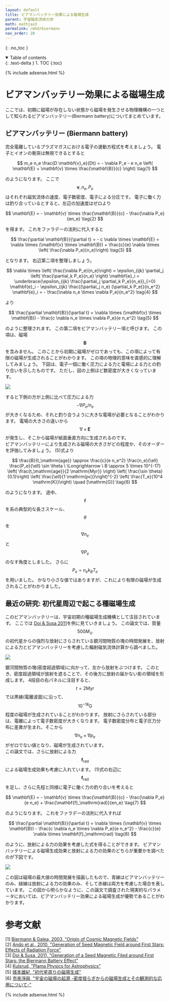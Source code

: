 ```yaml
---
layout: default
title: ビアマンバッテリー効果による磁場生成
parent: 宇宙磁気流体力学
math: mathjax3
permalink: /mhd/biermann
nav_order: 20
---
```


{: .no_toc }

<details open markdown="block">
  <summary>
    Table of contents
  </summary>
  {: .text-delta }
1. TOC
{:toc}
</details>

{% include adsense.html %} 

# ビアマンバッテリー効果による磁場生成

ここでは、初期に磁場が存在しない状態から磁場を発生させる物理機構の一つとして知られるビアマンバッテリー(Biermann battery)についてまとめています。

## ビアマンバッテリー (Biermann battery)

完全電離しているプラズマガスにおける電子の運動方程式を考えましょう。
電子とイオンの衝突は無視できるとすると

$$
m_e n_e \frac{D \mathbf{v}_e}{Dt} 
= - \nabla P_e - e n_e \left( \mathbf{E} + \mathbf{v} \times \frac{\mathbf{B}}{c} \right) \tag{1}
$$

のようになります。
ここで$$\mathbf{v}, n_e, P_e$$はそれぞれ磁気流体の速度、電子数密度、電子による分圧です。
電子に働く力は釣り合っているとすると、左辺の加速度はゼロより

$$
\mathbf{E} 
= - \mathbf{v} \times \frac{\mathbf{B}}{c} - \frac{\nabla P_e}{en_e} \tag{2}
$$

を得ます。
これをファラデーの法則に代入すると

$$
\frac{\partial \mathbf{B}}{\partial t} 
= - c \nabla \times \mathbf{E} 
= \nabla \times (\mathbf{v} \times \mathbf{B}) + \frac{c}{e} \nabla \times \left( \frac{\nabla P_e}{n_e}\right) \tag{3}
$$

となります。
右辺第二項を整理しましょう。

$$
\nabla \times \left( \frac{\nabla P_e}{n_e}\right) 
= \epsilon_{ijk} \partial_j \left( \frac{\partial_k P_e}{n_e} \right) \mathbf{e}_i 
= \underbrace{\epsilon_{ijk} \frac{\partial_j \partial_k P_e}{n_e}}_{=0} \mathbf{e}_i - \epsilon_{ijk} \frac{(\partial_j n_e) (\partial_k P_e)}{n_e^2} \mathbf{e}_i 
= - \frac{\nabla n_e \times \nabla P_e}{n_e^2} \tag{4}
$$

より

$$
\frac{\partial \mathbf{B}}{\partial t} 
= \nabla \times (\mathbf{v} \times \mathbf{B}) - \frac{c \nabla n_e \times \nabla P_e}{e n_e^2} \tag{5}
$$

のように整理されます。
この第二項をビアマンバッテリー項と呼びます。
この項は、磁場$$\mathbf{B}$$を含みません。
このことから初期に磁場がゼロであっても、この項によって有限の磁場が生成されることがわかります。
この項の物理的意味を直感的に理解してみましょう。
下図は、電子一個に働く圧力による力と電場による力との釣り合いを示したものです。
ただし、図の上側ほど数密度が大きくなっています。

![](/assets/images/mhd/biermann_01.png)

すると下側の方が上側に比べて圧力による力$$-\nabla P_e / n_e$$が大きくなるため、それと釣り合うように大きな電場が必要となることがわかります。
電場の大きさの違いから$$\nabla \times \mathbf{E}$$が発生し、そこから磁場が紙面垂直方向に生成されるのです。  
ビアマンバッテリーにより生成される磁場の大きさがどの程度か、そのオーダーを評価してみましょう。
(5)式より

$$
\frac{B}{t_\mathrm{age}} 
\approx \frac{c}{e n_e^2} \frac{n_e}{\ell} \frac{P_e}{\ell} \sin \theta \ \Longrightarrow \ 
B 
\approx 5 \times 10^{-17} \left( \frac{t_\mathrm{age}}{2 \mathrm{Myr}} \right) \left( \frac{\sin \theta}{0.1}\right) \left( \frac{\ell}{1 \mathrm{pc}}\right)^{-2} \left( \frac{T_e}{10^4 \mathrm{K}}\right) \quad [\mathrm{G}] \tag{6}
$$

のようになります。
途中、$$\ell$$を系の典型的な長さスケール、$$\theta$$を$$\nabla n_e$$と$$\nabla P_e$$のなす角度としました。
さらに$$P_e = n_e k_B T_e$$を用いました。
かなり小さな値ではありますが、これにより有限の磁場が生成されることがわかりました。

## 最近の研究: 初代星周辺で起こる種磁場生成

このビアマンバッテリーは、宇宙初期の種磁場生成機構として注目されています。
ここでは [Doi & Susa 2011](https://iopscience.iop.org/article/10.1088/0004-637X/741/2/93)を例に見ていきましょう。
この論文では、質量$$500M_\odot$$の初代星からの強烈な放射にさらされている銀河間物質の塊の時間発展を、放射による力とビアマンバッテリーを考慮した輻射磁気流体計算から調べました。

![](/assets/images/mhd/biermann_02.png)

銀河間物質の塊(密度超過領域)に向かって、左から放射をぶつけます。
このとき、密度超過領域が放射を遮ることで、その後方に放射の届かない影の領域を形成します。
4段目の右パネルに注目すると、$$t=2\mathrm{Myr}$$では黒線(電離波面)に沿って、$$10^{-18} \mathrm{G}$$程度の磁場が生成されていることがわかります。
放射にさらされている部分は、電離によって電子数密度が大きくなります。
電子数密度分布と電子圧力分布に差異が生まれ、そこから$$\nabla n_e \times \nabla p_e$$がゼロでない値となり、磁場が生成されています。  
この論文では、さらに放射による力$$\mathbf{f}_\mathrm{rad}$$による磁場生成効果も考慮に入れています。
(1)式の右辺に$$\mathbf{f}_\mathrm{rad}$$を足し、さらに先程と同様に電子に働く力の釣り合いを考えると

$$
\mathbf{E} 
= - \mathbf{v} \times \frac{\mathbf{B}}{c} - \frac{\nabla P_e}{e n_e} + \frac{\mathbf{f}_\mathrm{rad}}{en_e} \tag{7}
$$

のようになります。
これをファラデーの法則に代入すれば

$$
\frac{\partial \mathbf{B}}{\partial t} 
= \nabla \times (\mathbf{v} \times \mathbf{B}) - \frac{c \nabla n_e \times \nabla P_e}{e n_e^2} - \frac{c}{e} \nabla \times \mathbf{f}_\mathrm{rad} \tag{8}
$$

のように、放射による力の効果を考慮した式を得ることができます。
ビアマンバッテリーによる磁場生成効果と放射による力の効果のどちらが重要かを調べたのが下図です。

![](/assets/images/mhd/biermann_03.png)

この図は磁場の最大値の時間発展を描画したもので、青線はビアマンバッテリーのみ、緑線は放射による力の効果のみ、そして赤線は両方を考慮した場合を表しています。
この図から明らかなように、この論文で調査された現実的なパラメータにおいては、ビアマンバッテリー効果による磁場生成が優勢であることがわかります。

# 参考文献

[1] [Biermann & Galea, 2003, "Origin of Cosmic Magnetic Fields"](https://arxiv.org/abs/astro-ph/0302168)  
[2] [Ando et al., 2010, "Generation of Seed Magnetic Field around First Stars: Effects of Radiation Force"](https://iopscience.iop.org/article/10.1088/0004-637X/716/2/1566)  
[3] [Doi & Susa, 2011, "Generation of a Seed Magnetic Filed around First Stars: the Biermann Battery Effect"](https://iopscience.iop.org/article/10.1088/0004-637X/741/2/93)  
[4] [Kulsrud, "Plama Physics for Astrophysics"](https://amzn.to/40HaxEN)  
[5] [城本雄紀, "初代星周りの磁場生成"](http://www.astro-wakate.org/ss2011/web/ss11_proceedings/proceeding/interstellar_10a.pdf)  
[6] [市來淨與, "宇宙の磁場の起源 -密度揺らぎからの磁場生成とその観測的な応用について-"](https://www.icrr.u-tokyo.ac.jp/JPSCR/2006F/presen-files/ichiki.pdf)  

{% include adsense.html %} 
